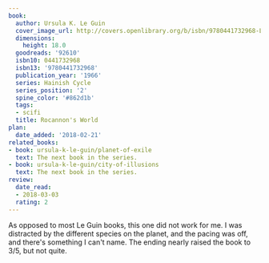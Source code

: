```yaml
---
book:
  author: Ursula K. Le Guin
  cover_image_url: http://covers.openlibrary.org/b/isbn/9780441732968-L.jpg
  dimensions:
    height: 18.0
  goodreads: '92610'
  isbn10: 0441732968
  isbn13: '9780441732968'
  publication_year: '1966'
  series: Hainish Cycle
  series_position: '2'
  spine_color: '#862d1b'
  tags:
  - scifi
  title: Rocannon's World
plan:
  date_added: '2018-02-21'
related_books:
- book: ursula-k-le-guin/planet-of-exile
  text: The next book in the series.
- book: ursula-k-le-guin/city-of-illusions
  text: The next book in the series.
review:
  date_read:
  - 2018-03-03
  rating: 2
---
```


As opposed to most Le Guin books, this one did not work for me. I was distracted by the different species on the planet,
and the pacing was off, and there's something I can't name. The ending nearly raised the book to 3/5, but not quite.
